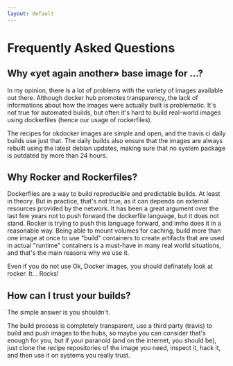 ```yaml
---
layout: default
---
```


# Frequently Asked Questions

## Why «yet again another» base image for ...?

In my opinion, there is a lot of problems with the variety of images available out there. Although docker hub promotes transparency, the lack of informations about how the images were actually built is problematic. It's not true for automated builds, but often it's hard to build real-world images using dockerfiles (hence our usage of rockerfiles).

The recipes for okdocker images are simple and open, and the travis ci daily builds use just that. The daily builds also ensure that the images are always rebuilt using the latest debian updates, making sure that no system package is outdated by more than 24 hours.

## Why Rocker and Rockerfiles?

Dockerfiles are a way to build reproducible and predictable builds. At least in theory. But in practice, that's not true, as it can depends on external resources provided by the network. It has been a great argument over the last few years not to push forward the dockerfile language, but it does not stand. Rocker is trying to push this language forward, and imho does it in a reasonable way. Being able to mount volumes for caching, build more than one image at once to use "build" containers to create artifacts that are used in actual "runtime" containers is a must-have in many real world situations, and that's the main reasons why we use it. 

Even if you do not use Ok, Docker images, you should definately look at rocker. It... Rocks!

## How can I trust your builds?

The simple answer is you shouldn't.

The build process is completely transparent, use a third party (travis) to build and push images to the hubs, so maybe you can consider that's enough for you, but if your paranoid (and on the internet, you should be), just clone the recipe repositories of the image you need, inspect it, hack it, and then use it on systems you really trust.
